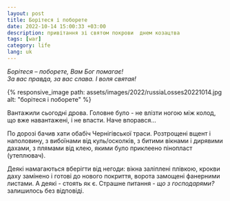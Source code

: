 ```yaml
---
layout: post
title: Борітеся і поборете
date: 2022-10-14 15:00:33 +03:00
description: привітання зі святом покрови  днем козацтва
tags: [war]
category: life
lang: uk
---
```


_Борітеся – поборете, Вам Бог помагає!_
<br/>
_За вас правда, за вас слава. І воля святая!_

{% responsive_image path: assets/images/2022/russiaLosses20221014.jpg alt: "борітеся і поборете" %}

Вантажили сьогодні дрова.
Головне було - не влізти ногою між колод, що вже навантажені, і не впасти. 
Наче впорався...

По дорозі бачив хати обабіч Чернігівської траси. 
Розтрощені вщент і наполовину, з вибоїнами від куль/осколків, з битими вікнами і дирявими дахами, з плямами від клею, якими було приклеено пінопласт (утеплювач).

Деякі намагаються вберігти від негоди: вікна заліплені плівкою, крокви даху замінено і готові до нового покриття, ворота замощені фанерними листами. 
А деякі - стоять як є.
Страшне питання - _що з господарями?_ залишилось без відповіді.
